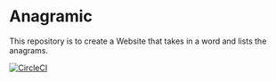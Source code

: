 # Anagramic
This repository is to create a Website that takes in a word and lists the anagrams.

[![CircleCI](https://circleci.com/gh/sidhu177/Anagramic.svg?style=svg)](https://circleci.com/gh/sidhu177/Anagramic)